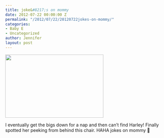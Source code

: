 ```yaml
---
title: joke&#8217;s on mommy
date: 2012-07-22 00:00:00 Z
permalink: "/2012/07/22/20120722jokes-on-mommy/"
categories:
- Baby E
- Uncategorized
author: Jennifer
layout: post
---
```


<a rel="attachment wp-att-1635" href="http://static.squarespace.com/static/50db6bb3e4b015296cd43789/50dfa5b1e4b0dc6320e0b5ea/50dfa5f0e4b0dc6320e0bd58/1356834288448/?format=original"><img title="IMG_1331" height="200" alt="" width="310" class="alignnone size-thumbnail wp-image-1635" src="http://static.squarespace.com/static/50db6bb3e4b015296cd43789/50dfa5b1e4b0dc6320e0b5ea/50dfa5b3e4b0dc6320e0b909/1342997055000/?format=original" /></a>

I eventually get the bigs down for a nap and then can&#8217;t find Harley! Finally spotted her peeking from behind this chair. HAHA jokes on mommy 🙂
